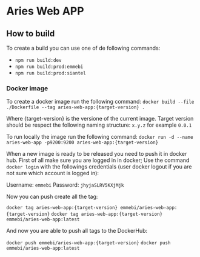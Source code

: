 # Aries Web APP

## How to build
To create a build you can use one of de following commands:
 * `npm run build:dev`
 * `npm run build:prod:emmebi`
 * `npm run build:prod:siantel`

### Docker image
To create a docker image run the following command:
`docker build --file ./Dockerfile --tag aries-web-app:{target-version} .`

Where {target-version} is the versione of the current image.
Target version should be respect the following naming structure: `x.y.z` for example `0.0.1`

To run locally the image run the following command:
`docker run -d --name aries-web-app -p9200:9200 aries-web-app:{target-version}`

When a new image is ready to be released you need to push it in docker hub. 
First of all make sure you are logged in in docker;
Use the command `docker login` with the followings credentials (user docker logout if you are not sure which account is logged in):

Username: `emmebi`
Password: `jhyjaSLRV5KXjMjk`

Now you can push create all the tag:

`docker tag aries-web-app:{target-version} emmebi/aries-web-app:{target-version}`
`docker tag aries-web-app:{target-version} emmebi/aries-web-app:latest`


And now you are able to push all tags to the DockerHub:

`docker push emmebi/aries-web-app:{target-version}`
`docker push emmebi/aries-web-app:latest`
